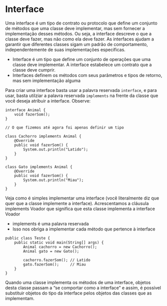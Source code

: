 # Interface
Uma interface é um tipo de contrato ou protocolo que define um conjunto de métodos que uma classe deve implementar, mas sem fornecer a implementação desses métodos. Ou seja, a interface descreve o que a classe deve fazer, mas não como ela deve fazer. As interfaces ajudam a garantir que diferentes classes sigam um padrão de comportamento, independentemente de suas implementações específicas.
- Interface é um tipo que define um conjunto de operações que uma classe deve implementar. A interface estabelece um contrato que a classe deve cumprir.
- Interfaces definem os métodos com seus parâmetros e tipos de retorno, mas sem implementação alguma

Para criar uma interface basta usar a palavra reservada `interface`, e para usar, basta utilziar a palavra reservada `implements` na frente da classe que você deseja atribuir a interface. Observe:
```
interface Animal {
	void fazerSom();
}

// O que fizemos até agora foi apenas definir um tipo
```

```
class Cachorro implements Animal {
    @Override
    public void fazerSom() {
        System.out.println("Latido");
    }
}
```

```
class Gato implements Animal {
    @Override
    public void fazerSom() {
        System.out.println("Miau");
    }
}
```
Veja como é simples implementar uma interface (você literalmente diz que quer que a classe implemente a interface).
Acrescentamos a cláusula implements Voador que significa que esta classe implementa a interface Voador
- implements é uma palavra reservada 
- Isso nos obriga a implementar cada método que pertence à
interface

```
public class Teste {
    public static void main(String[] args) {
        Animal cachorro = new Cachorro();
        Animal gato = new Gato();

        cachorro.fazerSom(); // Latido
        gato.fazerSom();     // Miau
    }
}
```

Quando uma classe implementa os métodos de uma interface, objetos
desta classe passam a “se comportar como a interface” e assim, é possível
substituir objetos do tipo da interface pelos objetos das classes que as
implementam.



